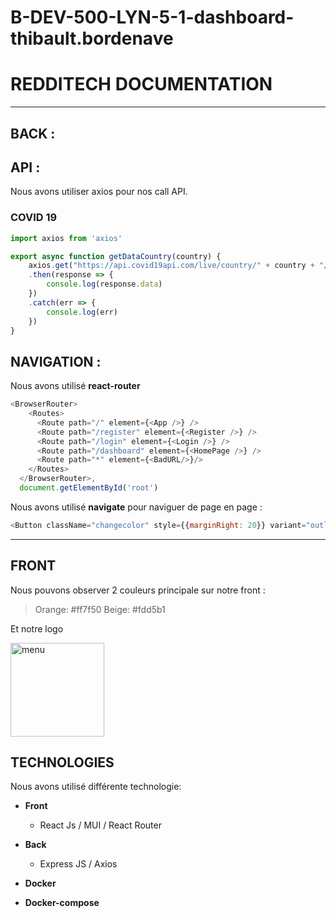 # B-DEV-500-LYN-5-1-dashboard-thibault.bordenave

# REDDITECH DOCUMENTATION

- - - -

## BACK :

## API :

Nous avons utiliser axios pour nos call API.

### COVID 19

```js
import axios from 'axios'

export async function getDataCountry(country) {
    axios.get("https://api.covid19api.com/live/country/" + country + "/status/confirmed")
    .then(response => {
        console.log(response.data)
    })
    .catch(err => {
        console.log(err)
    })
}
```

## NAVIGATION :

Nous avons utilisé **react-router**
```js
<BrowserRouter>
    <Routes>
      <Route path="/" element={<App />} />
      <Route path="/register" element={<Register />} />
      <Route path="/login" element={<Login />} />
      <Route path="/dashboard" element={<HomePage />} />
      <Route path="*" element={<BadURL/>}/>
    </Routes>
  </BrowserRouter>,
  document.getElementById('root')
```

Nous avons utilisé **navigate** pour naviguer de page en page : 
```js
<Button className="changecolor" style={{marginRight: 20}} variant="outlined" color="inherit" onClick={ () => navigate("/register")}>S'inscrire</Button>
```

- - - -

## FRONT

Nous pouvons observer 2 couleurs principale sur notre front :
> Orange: #ff7f50
> Beige: #fdd5b1

Et notre logo

<img width="150" alt="menu" src="https://i.pinimg.com/236x/c4/e0/4e/c4e04e3e98a376661c7d2e978b2902b9.jpg">


## TECHNOLOGIES

Nous avons utilisé différente technologie:
- **Front**
    - React Js / MUI / React Router
- **Back**
    - Express JS / Axios
    
- **Docker**
- **Docker-compose**
